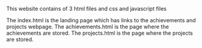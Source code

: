 This website contains of 3 html files and css and javascript files

The index.html is the landing page which has links to the achievements and projects webpage. 
The achievements.html is the page where the achievements are stored. 
The projects.html is the page where the projects are stored.
